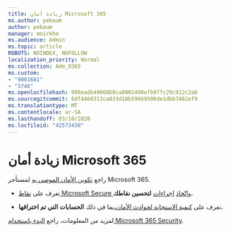 ```yaml
---
title: زيادة أمان Microsoft 365
ms.author: pebaum
author: pebaum
manager: mnirkhe
ms.audience: Admin
ms.topic: article
ROBOTS: NOINDEX, NOFOLLOW
localization_priority: Normal
ms.collection: Adm_O365
ms.custom:
- "9001681"
- "3746"
ms.openlocfilehash: 998eadb49068b0ca8001498efb97fc29c912c2a6
ms.sourcegitcommit: 6df4460313ca033d18b59669506de1dbb7482ef9
ms.translationtype: MT
ms.contentlocale: ar-SA
ms.lasthandoff: 03/10/2020
ms.locfileid: "42573438"
---
```

# <a name="increase-microsoft-365-security"></a>زيادة أمان Microsoft 365

راجع [تكوين الأمان الموصى به](https://docs.microsoft.com/microsoft-365/security/office-365-security/tenant-wide-setup-for-increased-security?view=o365-worldwide) لمستأجر Microsoft 365.

- تعرف على [نقاط Microsoft Secure واتّخاذ](https://docs.microsoft.com/microsoft-365/security/mtp/microsoft-secure-score?view=o365-worldwide) [إجراءات](https://docs.microsoft.com/microsoft-365/security/mtp/microsoft-secure-score?view=o365-worldwide#take-action-to-improve-your-score) **لتحسين نقاطك.**

- تعرف على [كيفية الاستجابة لحوادث الأمان،](https://docs.microsoft.com/microsoft-365/security/office-365-security/office365-security-incident-response-overview?view=o365-worldwide)بما في ذلك **الحسابات التي تم اختراقها.**

لمزيد من المعلومات، راجع [البدء باستخدام Microsoft 365 Security](https://docs.microsoft.com/microsoft-365/security/office-365-security/security-roadmap?view=o365-worldwide). 
